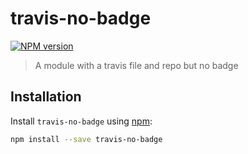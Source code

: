 # travis-no-badge

[![NPM version][npm-image]][npm-url]

> A module with a travis file and repo but no badge

## Installation

Install `travis-no-badge` using [npm](https://www.npmjs.com/):

```bash
npm install --save travis-no-badge
```

[npm-url]: https://npmjs.org/package/travis-no-badge
[npm-image]: https://badge.fury.io/js/travis-no-badge.svg
